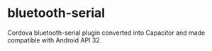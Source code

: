 # bluetooth-serial
Cordova bluetooth-serial plugin converted into Capacitor and made compatible with Android API 32.

